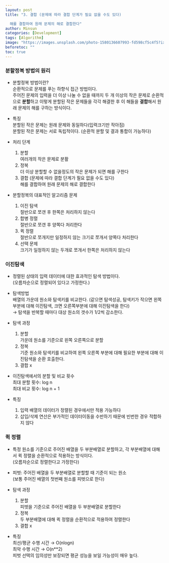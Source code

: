```yaml
---
layout: post
title: "3. 결합 (문제에 따라 결합 단계가 필요 없을 수도 있다)

  해를 결합하여 원래 문제의 해로 결합한다"
author: Minsun
categories: [Development]
tags: [Algorithm]
image: "https://images.unsplash.com/photo-1580136607993-fd598cf5c4f5?ixid=MnwxMjA3fDB8MHxwaG90by1wYWdlfHx8fGVufDB8fHx8&ixlib=rb-1.2.1&auto=format&fit=crop&w=973&q=80"
beforetoc: ""
toc: true
---
```


### 분할정복 방법의 원리

- 분할정복 방법이란? <br />
  순환적으로 문제를 푸는 하향식 접근 방법이다.<br />
  주어진 문제의 입력을 더 이상 나눌 수 없을 때까지 두 개 이상의 작은 문제로 순환적으로 **분할**하고 이렇게 분할된 작은 문제들을 각각 해결한 후 이 해들을 **결합**해서 원래 문제의 해를 구하는 방식이다.

- 특징<br />
  분할된 작은 문제는 원래 문제와 동일하다(입력크기만 작아짐)<br />
  분할된 작은 문제는 서로 독립적이다. (순환적 분할 및 결과 통합이 가능하다)

- 처리 단계<br />

  1. 분할<br />
     여러개의 작은 문제로 분활
  2. 정복<br />
     더 이상 분할할 수 없을정도의 작은 문제가 되면 해를 구한다
  3. 결합 (문제에 따라 결합 단계가 필요 없을 수도 있다)<br />
     해를 결합하여 원래 문제의 해로 결합한다

- 분할정복의 대표적인 알고리즘 문제
  1. 이진 탐색<br />
     절반으로 쪼갠 후 한쪽은 처리하지 않는다
  2. 합병 정렬<br />
     절반으로 쪼갠 후 양쪽다 처리한다
  3. 퀵 정렬<br />
     절반으로 쪼개지만 일정하지 않는 크기로 쪼개서 양쪽다 처리한다
  4. 선택 문제<br />
     크기가 일정하지 않는 두개로 쪼개서 한쪽은 처리하지 않는다

### 이진탐색

- 정렬된 상태의 입력 데이터에 대한 효과적인 탐색 방법이다.<br />
  (오름차순으로 정렬되어 있다고 가정한다.)

- 탐색방법<br />
  배열의 가운데 원소와 탐색키를 비교한다. (같으면 탐색성공, 탐색키가 작으면 왼쪽부분에 대해 이진탐색, 크면 오른쪽부분에 대해 이진탐색을 한다)<br />
  → 탐색을 반복할 때마다 대상 원소의 갯수가 1/2씩 감소한다.

- 탐색 과정

  1. 분할<br />
     가운데 원소를 기준으로 왼쪽 오른쪽으로 분할
  2. 정복<br />
     기준 원소와 탐색키를 비교하여 왼쪽 오른쪽 부분에 대해 필요한 부분에 대해 이진탐색을 순환 호출한다.
  3. 결합 x

- 이진탐색에서의 분할 및 비교 횟수<br />
  최대 분할 횟수: log n<br />
  최대 비교 횟수: log n + 1

- 특징
  1. 입력 배열의 데이터가 정렬된 경우에서만 적용 가능하다
  2. 삽입/삭제 연산은 부가적인 데이터이동을 수반하기 때문에 빈번한 경우 적합하지 않다

### 퀵 정렬

- 특정 원소를 기준으로 주어진 배열을 두 부분배열로 분할하고, 각 부분배열에 대해서 퀵 정렬을 순환적으로 적용하는 방식이다.<br />
  (오름차순으로 정렬한다고 가정한다)
- 피벗: 주어진 배열을 두 부분배열로 분할할 때 기준이 되는 원소<br />
  (보통 주어진 배열의 첫번째 원소를 피벗으로 한다)

- 탐색 과정
  1. 분할<br />
     피벗을 기준으로 주어진 배열을 두 부분배열로 분할한다
  2. 정복<br />
     두 부분배열에 대해 퀵 정렬을 순환적으로 적용하여 정렬한다
  3. 결합 x
- 특징<br />
  최선/평균 수행 시간 → O(nlogn)<br />
  최악 수행 시간 → O(n\*\*2)<br />
  피벗 선택의 임의성만 보장되면 평균 성능을 보일 가능성이 매우 높다.

